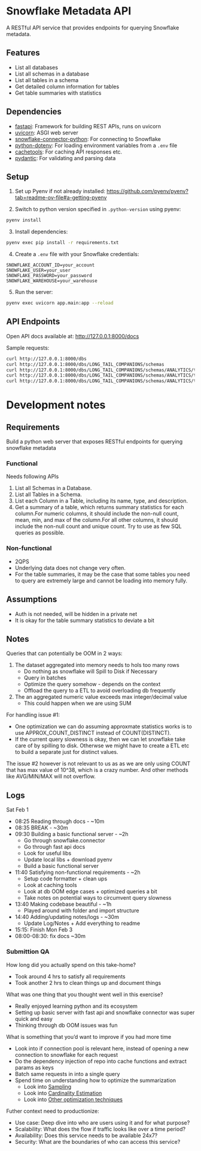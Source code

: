 # Snowflake Metadata API

A RESTful API service that provides endpoints for querying Snowflake metadata.

## Features

- List all databases
- List all schemas in a database
- List all tables in a schema
- Get detailed column information for tables
- Get table summaries with statistics

## Dependencies
- [fastapi](https://fastapi.tiangolo.com/): Framework for building REST APIs, runs on uvicorn
- [uvicorn](https://pypi.org/project/uvicorn/): ASGI web server
- [snowflake-connector-python](https://pypi.org/project/snowflake-connector-python/): For connecting to Snowflake
- [python-dotenv](https://pypi.org/project/python-dotenv/): For loading environment variables from a `.env` file
- [cachetools](https://pypi.org/project/cachetools/): For caching API responses etc.
- [pydantic](https://pydantic-docs.helpmanual.io/): For validating and parsing data

## Setup

1. Set up Pyenv if not already installed: https://github.com/pyenv/pyenv?tab=readme-ov-file#a-getting-pyenv 

2. Switch to python version specified in `.python-version` using pyenv:
```bash
pyenv install
```

3. Install dependencies:
```bash
pyenv exec pip install -r requirements.txt
```

4. Create a `.env` file with your Snowflake credentials:
```
SNOWFLAKE_ACCOUNT_ID=your_account
SNOWFLAKE_USER=your_user
SNOWFLAKE_PASSWORD=your_password
SNOWFLAKE_WAREHOUSE=your_warehouse
```

5. Run the server:
```bash
pyenv exec uvicorn app.main:app --reload
```

## API Endpoints

Open API docs available at: http://127.0.0.1:8000/docs

Sample requests:
```bash
curl http://127.0.0.1:8000/dbs
curl http://127.0.0.1:8000/dbs/LONG_TAIL_COMPANIONS/schemas
curl http://127.0.0.1:8000/dbs/LONG_TAIL_COMPANIONS/schemas/ANALYTICS/tables
curl http://127.0.0.1:8000/dbs/LONG_TAIL_COMPANIONS/schemas/ANALYTICS/tables/DOG_BREED_CHARACTERISTICS/columns
curl http://127.0.0.1:8000/dbs/LONG_TAIL_COMPANIONS/schemas/ANALYTICS/tables/DOG_BREED_CHARACTERISTICS/summary
```

# Development notes

## Requirements

Build a python web server that exposes RESTful endpoints for querying snowflake metadata

### Functional

Needs following APIs
1. List all Schemas in a Database.
2. List all Tables in a Schema.
3. List each Column in a Table, including its name, type, and description.
4. Get a summary of a table, which returns summary statistics for each column.For numeric columns, it should include the non-null count, mean, min, and max of the column.For all other columns, it should include the non-null count and unique count. Try to use as few SQL queries as possible.

### Non-functional

- 2QPS
- Underlying data does not change very often.
- For the table summaries, it may be the case that some tables you need to query are extremely large and cannot be loading into memory fully.

## Assumptions

- Auth is not needed, will be hidden in a private net
- It is okay for the table summary statistics to deviate a bit

## Notes

Queries that can potentially be OOM in 2 ways:
1. The dataset aggregated into memory needs to hols too many rows
    - Do nothing as snowflake will Spill to Disk if Necessary
    - Query in batches
    - Optimize the query somehow - depends on the context
    - Offload the query to a ETL to avoid overloading db frequently
2. The an aggregated numeric value exceeds max integer/decimal value
    - This could happen when we are using SUM

For handling issue #1:
- One optimization we can do assuming approxmate statistics works is to use APPROX_COUNT_DISTINCT instead of COUNT(DISTINCT).
- If the current query slowness is okay, then we can let snowflake take care of by spilling to disk. Otherwse we might have to create a ETL etc to build a separate just for distinct values.

The issue #2 however is not relevant to us as as we are only using COUNT that has max value of 10^38, which is a crazy number. And other methods like AVG/MIN/MAX will not overflow.

## Logs
Sat Feb 1
- 08:25 Reading through docs - ~10m
- 08:35 BREAK - ~30m
- 09:30 Building a basic functional server - ~2h
    - Go through snowflake.connector
    - Go through fast api docs
    - Look for useful libs
    - Update local libs + download pyenv
    - Build a basic functional server
- 11:40 Satisfying non-functional requirements - ~2h
    - Setup code formatter + clean ups
    - Look at caching tools
    - Look at db OOM edge cases + optimized queries a bit
    - Take notes on potential ways to circumvent query slowness
- 13:40 Making codebase beautiful - ~1h
    - Played around with folder and import structure
- 14:40 Adding/updating notes/logs - ~30m
    - Update Log/Notes + Add everything to readme
- 15:15: Finish
Mon Feb 3
- 08:00-08:30: fix docs ~30m

### Submittion QA
How long did you actually spend on this take-home?
- Took around 4 hrs to satisfy all requirements
- Took another 2 hrs to clean things up and document things

What was one thing that you thought went well in this exercise?
- Really enjoyed learning python and its ecosystem
- Setting up basic server with fast api and snowflake connector was super quick and easy
- Thinking through db OOM issues was fun

What is something that you’d want to improve if you had more time
- Look into if connection pool is relevant here, instead of opening a new connection to snowflake for each request
- Do the dependency injection of repo into cache functions and extract params as keys
- Batch same requests in into a single query
- Spend time on understanding how to optimize the summarization
    - Look into [Sampling](https://docs.snowflake.com/en/sql-reference/constructs/sample)
    - Look into [Cardinality Estimation](https://docs.snowflake.com/en/user-guide/querying-approximate-cardinality)
    - Look into [Other optimization techniques](https://select.dev/posts/snowflake-query-optimization)

Futher context need to productionize:
- Use case: Deep dive into who are users using it and for what purpose?
- Scalability: What does the flow if traffic looks like over a time period?
- Availability: Does this service needs to be available 24x7?
- Security: What are the boundaries of who can access this service?
